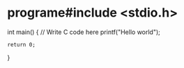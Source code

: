 # programe#include <stdio.h>

int main() {
    // Write C code here
    printf("Hello world");
    
    return 0;
}
